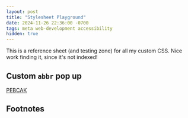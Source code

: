 ```yaml
---
layout: post
title: "Stylesheet Playground"
date: 2024-11-26 22:36:00 -0700
tags: meta web-development accessibility
hidden: true
--- 
```


This is a reference sheet (and testing zone) for all my custom CSS. Nice work
finding it, since it's not indexed! 

## Custom `abbr` pop up 

<abbr title="Problem Exists Between Chair and Keyboard">PEBCAK</abbr>

## Footnotes